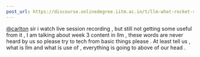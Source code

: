 ```yaml
---
post_url: https://discourse.onlinedegree.iitm.ac.in/t/llm-what-rocket-science-going-on-here/166303/2
---
```

[@carlton](/u/carlton) sir i watch live session recording , but still not getting some useful from it , I am talking about week 3 content in llm , these words are never heard by us so please try to tech from basic things please . At least tell us , what is llm and what is use of , everything is going to above of our head .